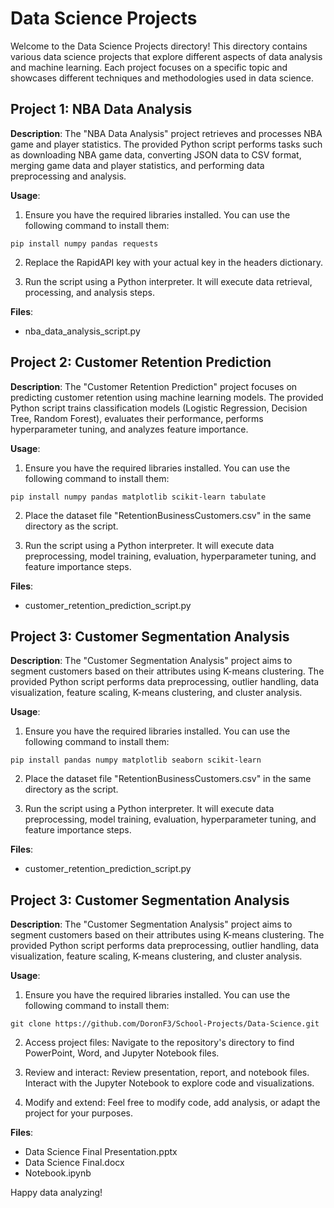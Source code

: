 # Data Science Projects

Welcome to the Data Science Projects directory! This directory contains various data science projects that explore different aspects of data analysis and machine learning. Each project focuses on a specific topic and showcases different techniques and methodologies used in data science.

## Project 1: NBA Data Analysis

**Description**: The "NBA Data Analysis" project retrieves and processes NBA game and player statistics. The provided Python script performs tasks such as downloading NBA game data, converting JSON data to CSV format, merging game data and player statistics, and performing data preprocessing and analysis.

**Usage**:
1. Ensure you have the required libraries installed. You can use the following command to install them:

```shell
pip install numpy pandas requests
```

2. Replace the RapidAPI key with your actual key in the headers dictionary.

3. Run the script using a Python interpreter. It will execute data retrieval, processing, and analysis steps.

**Files**:
- nba_data_analysis_script.py

## Project 2: Customer Retention Prediction

**Description**: The "Customer Retention Prediction" project focuses on predicting customer retention using machine learning models. The provided Python script trains classification models (Logistic Regression, Decision Tree, Random Forest), evaluates their performance, performs hyperparameter tuning, and analyzes feature importance.

**Usage**:
1. Ensure you have the required libraries installed. You can use the following command to install them:

```shell
pip install numpy pandas matplotlib scikit-learn tabulate
```

2. Place the dataset file "RetentionBusinessCustomers.csv" in the same directory as the script.

3. Run the script using a Python interpreter. It will execute data preprocessing, model training, evaluation, hyperparameter tuning, and feature importance steps.

**Files**:
- customer_retention_prediction_script.py

## Project 3: Customer Segmentation Analysis

**Description**: The "Customer Segmentation Analysis" project aims to segment customers based on their attributes using K-means clustering. The provided Python script performs data preprocessing, outlier handling, data visualization, feature scaling, K-means clustering, and cluster analysis.

**Usage**:
1. Ensure you have the required libraries installed. You can use the following command to install them:

```shell
pip install pandas numpy matplotlib seaborn scikit-learn
```

2. Place the dataset file "RetentionBusinessCustomers.csv" in the same directory as the script.

3. Run the script using a Python interpreter. It will execute data preprocessing, model training, evaluation, hyperparameter tuning, and feature importance steps.

**Files**:
- customer_retention_prediction_script.py

## Project 3: Customer Segmentation Analysis

**Description**: The "Customer Segmentation Analysis" project aims to segment customers based on their attributes using K-means clustering. The provided Python script performs data preprocessing, outlier handling, data visualization, feature scaling, K-means clustering, and cluster analysis.

**Usage**:
1. Ensure you have the required libraries installed. You can use the following command to install them:

```shell
git clone https://github.com/DoronF3/School-Projects/Data-Science.git
```

2. Access project files: Navigate to the repository's directory to find PowerPoint, Word, and Jupyter Notebook files.

3. Review and interact: Review presentation, report, and notebook files. Interact with the Jupyter Notebook to explore code and visualizations.

4. Modify and extend: Feel free to modify code, add analysis, or adapt the project for your purposes.

**Files**:
- Data Science Final Presentation.pptx
- Data Science Final.docx
- Notebook.ipynb

Happy data analyzing!

